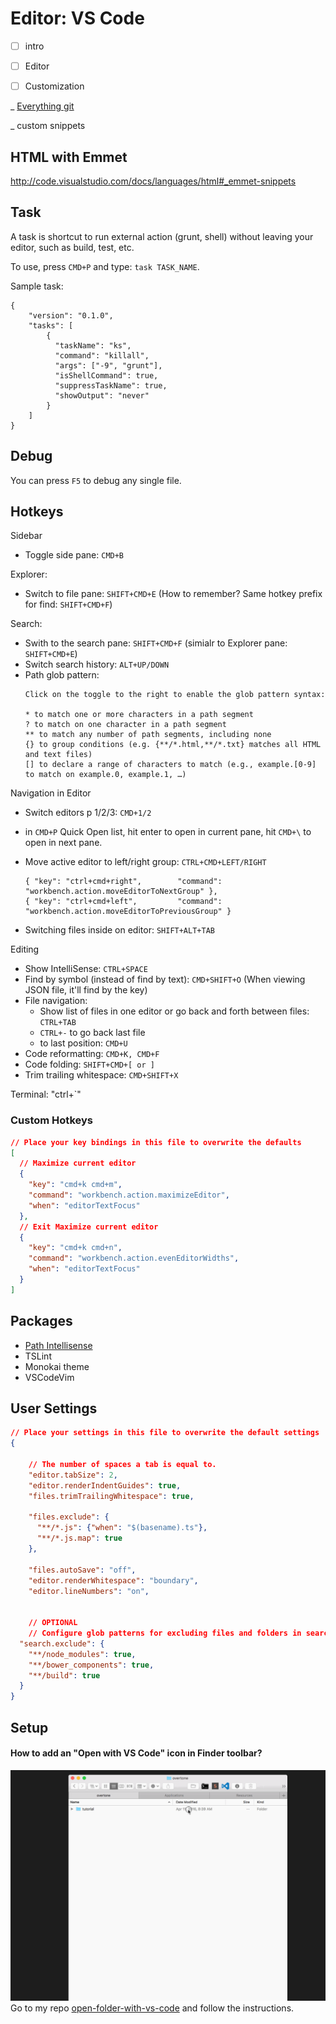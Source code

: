# Editor: VS Code

- [ ] intro
- [ ] Editor
- [ ] Customization


_ [Everything git](https://github.com/Microsoft/vscode-tips-and-tricks#task-runner)

_ custom snippets

## HTML with Emmet
http://code.visualstudio.com/docs/languages/html#_emmet-snippets

## Task
A task is shortcut to run external action (grunt, shell) without leaving your editor, such as build, test, etc.

To use, press `CMD+P` and type: `task TASK_NAME`.

Sample task:

```
{
    "version": "0.1.0",
    "tasks": [
        {
          "taskName": "ks",
          "command": "killall",
          "args": ["-9", "grunt"],
          "isShellCommand": true,
          "suppressTaskName": true,
          "showOutput": "never"
        }
    ]
}
```

## Debug
You can press `F5` to debug any single file.


## Hotkeys

Sidebar
- Toggle side pane: `CMD+B`

Explorer:
- Switch to file pane: `SHIFT+CMD+E` (How to remember? Same hotkey prefix for find: `SHIFT+CMD+F`)

Search:
- Swith to the search pane: `SHIFT+CMD+F` (simialr to Explorer pane: `SHIFT+CMD+E`)
- Switch search history: `ALT+UP/DOWN`
- Path glob pattern:
  ```
  Click on the toggle to the right to enable the glob pattern syntax:

  * to match one or more characters in a path segment
  ? to match on one character in a path segment
  ** to match any number of path segments, including none
  {} to group conditions (e.g. {**/*.html,**/*.txt} matches all HTML and text files)
  [] to declare a range of characters to match (e.g., example.[0-9] to match on example.0, example.1, …)
  ```

Navigation in Editor
- Switch editors p 1/2/3: `CMD+1/2`
- in `CMD+P` Quick Open list, hit enter to open in current pane, hit `CMD+\` to open in next pane.
- Move active editor to left/right group: `CTRL+CMD+LEFT/RIGHT`
  
  ```
  { "key": "ctrl+cmd+right",        "command": "workbench.action.moveEditorToNextGroup" },
  { "key": "ctrl+cmd+left",         "command": "workbench.action.moveEditorToPreviousGroup" }
  ```
- Switching files inside on editor: `SHIFT+ALT+TAB`  

Editing
- Show IntelliSense: `CTRL+SPACE`
- Find by symbol (instead of find by text): `CMD+SHIFT+O` (When viewing JSON file, it'll find by the key)
- File navigation:
  - Show list of files in one editor or go back and forth between files: `CTRL+TAB`
  - `CTRL+-` to go back last file
  - to last position: `CMD+U`
- Code reformatting: `CMD+K, CMD+F`
- Code folding: `SHIFT+CMD+[ or ]`
- Trim trailing whitespace: `CMD+SHIFT+X`

Terminal: "ctrl+`"

### Custom Hotkeys
```json
// Place your key bindings in this file to overwrite the defaults
[
  // Maximize current editor
  {
    "key": "cmd+k cmd+m",
    "command": "workbench.action.maximizeEditor",
    "when": "editorTextFocus"
  },
  // Exit Maximize current editor
  {
    "key": "cmd+k cmd+n",
    "command": "workbench.action.evenEditorWidths",
    "when": "editorTextFocus"
  }
]
```

## Packages
- [Path Intellisense](https://marketplace.visualstudio.com/items?itemName=christian-kohler.path-intellisense)
- TSLint
- Monokai theme
- VSCodeVim

## User Settings
```json
// Place your settings in this file to overwrite the default settings
{

    // The number of spaces a tab is equal to.
    "editor.tabSize": 2,
    "editor.renderIndentGuides": true,
    "files.trimTrailingWhitespace": true,

    "files.exclude": {
      "**/*.js": {"when": "$(basename).ts"},
      "**/*.js.map": true
    },

    "files.autoSave": "off",
    "editor.renderWhitespace": "boundary",
    "editor.lineNumbers": "on",
    
    
    // OPTIONAL
    // Configure glob patterns for excluding files and folders in searches. Inherits all glob patterns from the files.exclude setting.
  "search.exclude": {
    "**/node_modules": true,
    "**/bower_components": true,
    "**/build": true
  }
}
```

## Setup

#### How to add an "Open with VS Code" icon in Finder toolbar? 
![](/img/vscode-open-folder-from-toolbar.gif)
Go to my repo [open-folder-with-vs-code](https://github.com/hamxiaoz/open-folder-with-vs-code) and follow the instructions.
